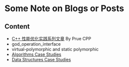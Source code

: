# Some Note on Blogs or Posts

## Content
- [C++ 性能优化实践系列文章](https://mp.weixin.qq.com/mp/appmsgalbum?__biz=MzIxMzY5MzY4MQ==&action=getalbum&album_id=2000858933619458052&scene=173&from_msgid=2247484695&from_itemidx=1&count=3&nolastread=1#wechat_redirect) By Prue CPP
- god_operation_interface
- virtual-polymorphic and static polymorphic
- [Algorithms Case Studies](https://en.algorithmica.org/hpc/algorithms/)
- [Data Structures Case Studies](https://en.algorithmica.org/hpc/data-structures/)

## 